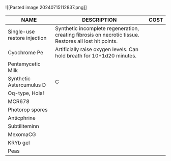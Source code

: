 

![[Pasted image 20240715112837.png]]



| NAME                         | DESCRIPTION                                                                                            | COST |
| ---------------------------- | ------------------------------------------------------------------------------------------------------ | ---: |
| Single-use restore injection | Synthetic incomplete regeneration, creating fibrosis on necrotic tissue. Restores all lost hit points. |      |
| Cyochrome Pe                 | Artificially raise oxygen levels. Can hold breath for 10+1d20 minutes.                                 |      |
| Pentamycetic Milk            |                                                                                                        |      |
| Synthetic Astercumulus D     | C                                                                                                      |      |
| Oq-type, Hola!               |                                                                                                        |      |
| MCR678                       |                                                                                                        |      |
| Photorop spores              |                                                                                                        |      |
| Anticphrine                  |                                                                                                        |      |
| Subtiliteminn                |                                                                                                        |      |
| MexomaCG                     |                                                                                                        |      |
| KRYb gel                     |                                                                                                        |      |
| Peas                         |                                                                                                        |      |

